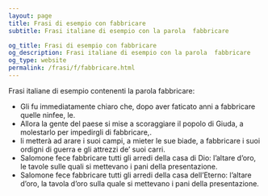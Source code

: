 ```yaml
---
layout: page
title: Frasi di esempio con fabbricare 
subtitle: Frasi italiane di esempio con la parola  fabbricare

og_title: Frasi di esempio con fabbricare 
og_description: Frasi italiane di esempio con la parola  fabbricare
og_type: website
permalink: /frasi/f/fabbricare.html
---
```


Frasi italiane di esempio contenenti la parola fabbricare:


- Gli fu immediatamente chiaro che, dopo aver faticato anni a fabbricare quelle ninfee, le.
- Allora la gente del paese si mise a scoraggiare il popolo di Giuda, a molestarlo per impedirgli di fabbricare,.
- li metterà ad arare i suoi campi, a mieter le sue biade, a fabbricare i suoi ordigni di guerra e gli attrezzi de’ suoi carri.
- Salomone fece fabbricare tutti gli arredi della casa di Dio: l’altare d’oro, le tavole sulle quali si mettevano i pani della presentazione.
- Salomone fece fabbricare tutti gli arredi della casa dell’Eterno: l’altare d’oro, la tavola d’oro sulla quale si mettevano i pani della presentazione.

